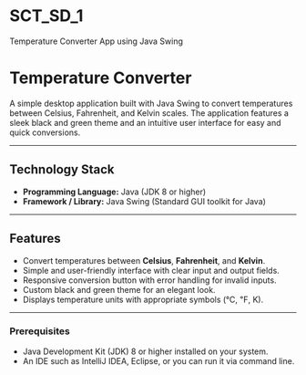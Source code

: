 # SCT_SD_1
Temperature Converter App using Java Swing

# Temperature Converter

A simple desktop application built with Java Swing to convert temperatures between Celsius, Fahrenheit, and Kelvin scales. The application features a sleek black and green theme and an intuitive user interface for easy and quick conversions.

---

## Technology Stack

- **Programming Language:** Java (JDK 8 or higher)
- **Framework / Library:** Java Swing (Standard GUI toolkit for Java)

---

## Features

- Convert temperatures between **Celsius**, **Fahrenheit**, and **Kelvin**.
- Simple and user-friendly interface with clear input and output fields.
- Responsive conversion button with error handling for invalid inputs.
- Custom black and green theme for an elegant look.
- Displays temperature units with appropriate symbols (℃, ℉, K).

---

### Prerequisites

- Java Development Kit (JDK) 8 or higher installed on your system.
- An IDE such as IntelliJ IDEA, Eclipse, or you can run it via command line.

